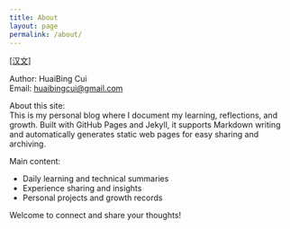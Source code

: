 ```yaml
---
title: About
layout: page
permalink: /about/
---
```


<p><a href="/about-cn/">[汉文]</a></p>

Author: HuaiBing Cui  
Email: huaibingcui@gmail.com  

About this site:  
This is my personal blog where I document my learning, reflections, and growth. Built with GitHub Pages and Jekyll, it supports Markdown writing and automatically generates static web pages for easy sharing and archiving.

Main content:  
- Daily learning and technical summaries  
- Experience sharing and insights  
- Personal projects and growth records

Welcome to connect and share your thoughts!